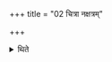 +++
title = "02 चित्रा नक्षत्रम्"

+++

<details><summary>थिते</summary>

चित्रा नक्षत्रं २
</details>
